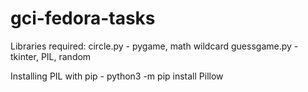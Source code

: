 # gci-fedora-tasks

Libraries required:
circle.py - pygame, math
wildcard guessgame.py - tkinter, PIL, random

Installing PIL with pip - python3 -m pip install Pillow

